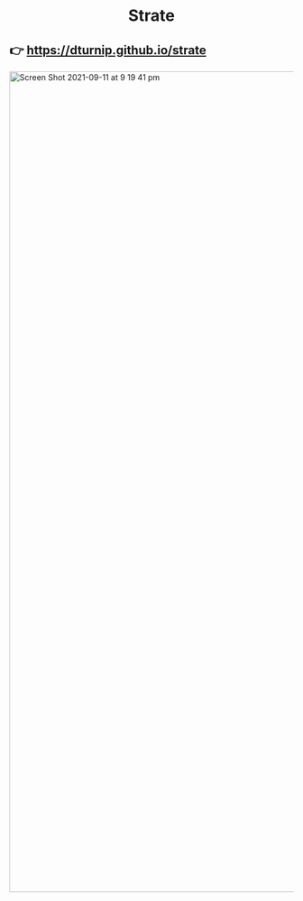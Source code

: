 <h1 align="center">Strate</h1>

## 👉 https://dturnip.github.io/strate

<img width="1456" alt="Screen Shot 2021-09-11 at 9 19 41 pm" src="https://user-images.githubusercontent.com/73105504/132946117-2983ea32-e74f-4b1b-b173-225bb9ca2e32.png">
